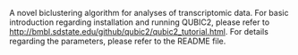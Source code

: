 A novel biclustering algorithm for analyses of transcriptomic data. 
For basic introduction regarding installation and running QUBIC2, please refer to http://bmbl.sdstate.edu/github/qubic2/qubic2_tutorial.html.
For details regarding the parameters, please refer to the README file. 
